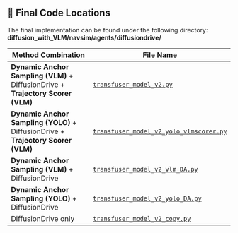 ## 📁 Final Code Locations

The final implementation can be found under the following directory:
**diffusion_with_VLM/navsim/agents/diffusiondrive/**


| Method Combination                                                                 | File Name                                                                                                                      |
|------------------------------------------------------------------------------------|-------------------------------------------------------------------------------------------------------------------------------|
| **Dynamic Anchor Sampling (VLM)** + DiffusionDrive + **Trajectory Scorer (VLM)**  | [`transfuser_model_v2.py`](diffusion_with_VLM/navsim/agents/diffusiondrive/transfuser_model_v2.py)                           |
| **Dynamic Anchor Sampling (YOLO)** + DiffusionDrive + **Trajectory Scorer (VLM)** | [`transfuser_model_v2_yolo_vlmscorer.py`](diffusion_with_VLM/navsim/agents/diffusiondrive/transfuser_model_v2_yolo_vlmscorer.py) |
| **Dynamic Anchor Sampling (VLM)** + DiffusionDrive                                | [`transfuser_model_v2_vlm_DA.py`](diffusion_with_VLM/navsim/agents/diffusiondrive/transfuser_model_v2_vlm_DA.py)             |
| **Dynamic Anchor Sampling (YOLO)** + DiffusionDrive                               | [`transfuser_model_v2_yolo_DA.py`](diffusion_with_VLM/navsim/agents/diffusiondrive/transfuser_model_v2_yolo_DA.py)                 |
| DiffusionDrive only                                                               | [`transfuser_model_v2_copy.py`](diffusion_with_VLM/navsim/agents/diffusiondrive/transfuser_model_v2_copy.py)                 |
